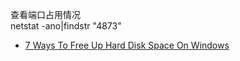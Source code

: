 查看端口占用情况  
netstat -ano|findstr "4873"  

+ [7 Ways To Free Up Hard Disk Space On Windows](https://www.howtogeek.com/125923/7-ways-to-free-up-hard-disk-space-on-windows/)
